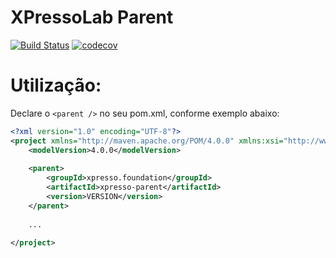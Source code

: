 # XPressoLab Parent 

[![Build Status](https://travis-ci.org/xpressolab/xpresso-parent.svg?branch=master)](https://travis-ci.org/xpressolab/xpresso-parent) [![codecov](https://codecov.io/gh/xpressolab/xpresso-parent/branch/master/graph/badge.svg)](https://codecov.io/gh/xpressolab/xpresso-parent)


# Utilização:

Declare o `<parent />` no seu pom.xml, conforme exemplo abaixo:

```xml
<?xml version="1.0" encoding="UTF-8"?>
<project xmlns="http://maven.apache.org/POM/4.0.0" xmlns:xsi="http://www.w3.org/2001/XMLSchema-instance" xsi:schemaLocation="http://maven.apache.org/POM/4.0.0 http://maven.apache.org/xsd/maven-4.0.0.xsd">
    <modelVersion>4.0.0</modelVersion>
    
    <parent>
        <groupId>xpresso.foundation</groupId>
        <artifactId>xpresso-parent</artifactId>
        <version>VERSION</version>
    </parent>
    
    ...
    
</project>
```
